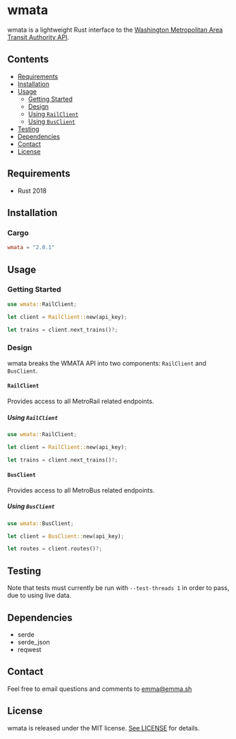 # wmata
wmata is a lightweight Rust interface to the [Washington Metropolitan Area Transit Authority API](https://developer.wmata.com).

## Contents
- [Requirements](#requirements)
- [Installation](#installation)
- [Usage](#usage)
    - [Getting Started](#getting-started)
    - [Design](#design)
    - [Using `RailClient`](#using-railclient)
    - [Using `BusClient`](#using-busclient)
- [Testing](#testing)
- [Dependencies](#dependencies)
- [Contact](#contact)
- [License](#license)

## Requirements
- Rust 2018

## Installation

### Cargo
```toml
wmata = "2.0.1"
```

## Usage

### Getting Started
```rust
use wmata::RailClient;

let client = RailClient::new(api_key);

let trains = client.next_trains()?;
```

### Design
wmata breaks the WMATA API into two components: `RailClient` and `BusClient`.

#### `RailClient`
Provides access to all MetroRail related endpoints.

##### Using `RailClient`
```rust
use wmata::RailClient;

let client = RailClient::new(api_key);

let trains = client.next_trains()?;
```

#### `BusClient`
Provides access to all MetroBus related endpoints.


##### Using `BusClient`
```rust
use wmata::BusClient;

let client = BusClient::new(api_key);

let routes = client.routes()?;
```

## Testing
Note that tests must currently be run with `--test-threads 1` in order to pass, due to using live data.

## Dependencies
- serde
- serde_json
- reqwest

## Contact
Feel free to email questions and comments to [emma@emma.sh](mailto:emma@emma.sh)

## License

wmata is released under the MIT license. [See LICENSE](https://github.com/emma-foster/wmata/blob/master/LICENSE) for details.